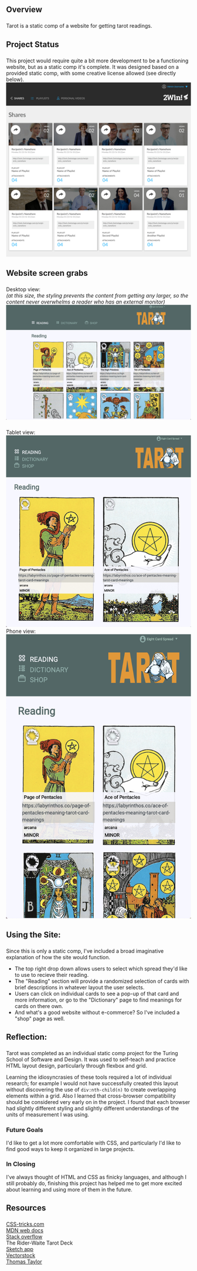 ## Overview
###
Tarot is a static comp of a website for getting tarot readings.

## Project Status
###
This project would require quite a bit more development to be a functioning website, but as a static comp it's complete. It was designed based on a provided static comp, with some creative license allowed (see directly below).  
![Original layout example:](./assets/readme/original-layout.jpg)
## Website screen grabs
###
Desktop view:  
 *(at this size, the styling prevents the content from getting any larger, so the content never overwhelms a reader who has an external monitor)*   
![Website view on a desktop:](./assets/readme/desktop-view.png)
###
Tablet view:  
![Website view on a tablet:](./assets/readme/tablet-view.png)
Phone view: 
![Website view on a phone:](./assets/readme/phone-view.png)

## Using the Site:
###
Since this is only a static comp, I've included a broad imaginative explanation of how the site would function.
* The top right drop down allows users to select which spread they'd like to use to recieve their reading.
* The "Reading" section will provide a randomized selection of cards with brief descriptions in whatever layout the user selects.
* Users can click on individual cards to see a pop-up of that card and more information, or go to the "Dictionary" page to find meanings for cards on there own.
* And what's a good website without e-commerce? So I've included a "shop" page as well.
## Reflection:
###
Tarot was completed as an individual static comp project for the Turing School of Software and Design. It was used to self-teach and practice HTML layout design, particularly through flexbox and grid.  

Learning the idiosyncrasies of these tools required a lot of individual research; for example I would not have successfully created this layout without discovering the use of `div:nth-child(n)` to create overlapping elements within a grid. Also I learned that cross-browser compatibility should be considered very early on in the project. I found that each browser had slightly different styling and slightly different understandings of the units of measurement I was using.
### Future Goals
I'd like to get a lot more comfortable with CSS, and particularly I'd like to find good ways to keep it organized in large projects.
### In Closing
I've always thought of HTML and CSS as finicky languages, and although I still probably do, finishing this project has helped me to get more excited about learning and using more of them in the future.
## Resources
###
[CSS-tricks.com](css-tricks.com)  
[MDN web docs](developer.mozilla.org)  
[Stack overflow](stackoverflow.com)   
The Rider-Waite Tarot Deck  
[Sketch app](sketchappsources.com)  
[Vectorstock](vectorstock.com)  
[Thomas Taylor](https://dribbble.com/shots/7014775-Mystic-Gypsy-Fortune-Teller/attachments)
